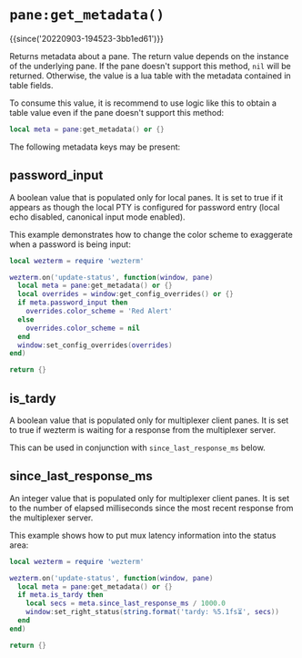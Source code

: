 # `pane:get_metadata()`

{{since('20220903-194523-3bb1ed61')}}

Returns metadata about a pane. The return value depends on the instance of the
underlying pane. If the pane doesn't support this method, `nil` will be returned.
Otherwise, the value is a lua table with the metadata contained in table fields.

To consume this value, it is recommend to use logic like this to obtain a table
value even if the pane doesn't support this method:

```lua
local meta = pane:get_metadata() or {}
```

The following metadata keys may be present:

## password_input

A boolean value that is populated only for local panes.
It is set to true if it appears as though the local PTY is
configured for password entry (local echo disabled, canonical
input mode enabled).

This example demonstrates how to change the color scheme
to exaggerate when a password is being input:

```lua
local wezterm = require 'wezterm'

wezterm.on('update-status', function(window, pane)
  local meta = pane:get_metadata() or {}
  local overrides = window:get_config_overrides() or {}
  if meta.password_input then
    overrides.color_scheme = 'Red Alert'
  else
    overrides.color_scheme = nil
  end
  window:set_config_overrides(overrides)
end)

return {}
```

## is_tardy

A boolean value that is populated only for multiplexer client panes.
It is set to true if wezterm is waiting for a response from the multiplexer
server.

This can be used in conjunction with `since_last_response_ms` below.

## since_last_response_ms

An integer value that is populated only for multiplexer client panes.
It is set to the number of elapsed milliseconds since the most recent
response from the multiplexer server.

This example shows how to put mux latency information into the status area:

```lua
local wezterm = require 'wezterm'

wezterm.on('update-status', function(window, pane)
  local meta = pane:get_metadata() or {}
  if meta.is_tardy then
    local secs = meta.since_last_response_ms / 1000.0
    window:set_right_status(string.format('tardy: %5.1fs⏳', secs))
  end
end)

return {}
```

